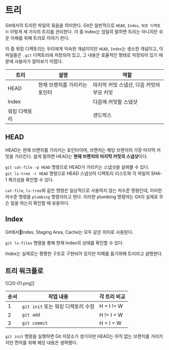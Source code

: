 
# 트리
Git에서의 트리란 파일의 묶음을 의미한다. Git은 일반적으로 `HEAD`, `Index`, `워킹 디렉토리` 이렇게 세 가지의 트리를 관리한다. 이 중 Index는 엄밀히 말하면 트리는 아니지만 쉬운 이해를 위해 트리로 이야기 한다.   

이 중 워킹 디렉토리는 우리에게 익숙한 개념이지만 `HEAD`, `Index`는 생소한 개념이고, 이 파일들은 `.git` 디렉토리에 저장되어 있고, 그 내용은 효율적인 형태로 저장되어 있기 때문에 사용자가 알아보기 어렵다. 

| 트리          | 설명                          | 역할                                      |
| ------------- | ----------------------------- | ----------------------------------------- |
| HEAD          | 현재 브랜치를 가리키는 포인터 | 마지막 커밋 스냅샨, 다음 커밋의 부모 커밋 |
| Index         |                               | 다음에 커밋할 스냅샷                      |
| 워킹 디렉토리 |                               | 샌드박스                                  |

## HEAD
HEAD는 현재 브랜치를 가리키는 포인터이며, 브랜치는 해당 브랜치의 가장 마지막 커밋을 가리킨다. 쉽게 말하면 HEAD는 **현재 브랜치의 마지막 커밋의 스냅샷**이다.  

`git cat-file -p HEAD` 명령으로 HEAD가 가리키는 스냅샷을 살펴볼 수 있다.  
`git ls-tree -r HEAD` 명령으로 HEAD 스냅샷의 디렉토리 리스트와 각 파일의 SHA-1 체크섬을 확인할 수 있다.  

`cat-file`, `ls-tree`와 같은 명령은 일상적으로 사용하지 않는 저수준 명령인데, 이러한 저수준 명령을 `plumbing` 명령이라고 한다. 이러한 plumbing 명령어는 Git이 실제로 무슨 일을 하는지 확인할 때 유용하다.

## Index
Git에서Index, Staging Area, Cache는 모두 같은 의미로 사용된다. 

`git ls-files` 명령을 통해 현재 Index의 상태를 확인할 수 있다.  

Index는 실제로는 평평한 구조로 구현되어 있지만 이해를 돕기위해 트리라고 설명한다. 

## 트리 워크플로

![[20-01.png]]

| 순서 | 작업 내용          | 각 트리 비교 |
| ---- | ------------------ | ------------ |
| 1    | `git init` 또는 워킹 디렉토리 수정 | H  = I != W   |
| 2    | `git add`          | H != I  = W   |
| 3    | `git commit`       | H  = I  = W    |

`git init` 명령을 실행하면 Git 저장소가 생기지만 HEAD는 아직 없는 브랜치를 가리키지만 편의를 위해 해당 내용은 생략했다.  



